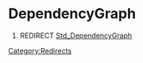 # DependencyGraph

1.  REDIRECT [Std\_DependencyGraph](Std_DependencyGraph.md)



[Category:Redirects](Category:Redirects.md)

